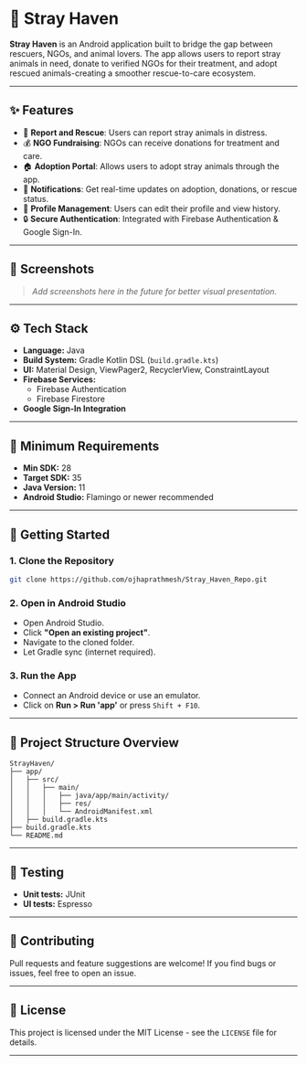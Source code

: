 # 🐾 Stray Haven

**Stray Haven** is an Android application built to bridge the gap between rescuers, NGOs, and animal lovers. The app allows users to report stray animals in need, donate to verified NGOs for their treatment, and adopt rescued animals-creating a smoother rescue-to-care ecosystem.

---

## ✨ Features

- 🚨 **Report and Rescue**: Users can report stray animals in distress.
- 💰 **NGO Fundraising**: NGOs can receive donations for treatment and care.
- 🏠 **Adoption Portal**: Allows users to adopt stray animals through the app.
- 🔔 **Notifications**: Get real-time updates on adoption, donations, or rescue status.
- 👤 **Profile Management**: Users can edit their profile and view history.
- 🔒 **Secure Authentication**: Integrated with Firebase Authentication \& Google Sign-In.

---

## 📸 Screenshots

> _Add screenshots here in the future for better visual presentation._

---

## ⚙️ Tech Stack

- **Language:** Java
- **Build System:** Gradle Kotlin DSL (`build.gradle.kts`)
- **UI:** Material Design, ViewPager2, RecyclerView, ConstraintLayout
- **Firebase Services:**
    - Firebase Authentication
    - Firebase Firestore
- **Google Sign-In Integration**

---

## 📱 Minimum Requirements

- **Min SDK:** 28
- **Target SDK:** 35
- **Java Version:** 11
- **Android Studio:** Flamingo or newer recommended

---

## 🚀 Getting Started

### 1. Clone the Repository

```bash
git clone https://github.com/ojhaprathmesh/Stray_Haven_Repo.git
```


### 2. Open in Android Studio

- Open Android Studio.
- Click **"Open an existing project"**.
- Navigate to the cloned folder.
- Let Gradle sync (internet required).


### 3. Run the App

- Connect an Android device or use an emulator.
- Click on **Run > Run 'app'** or press `Shift + F10`.

---

## 📂 Project Structure Overview

```
StrayHaven/
├── app/
│   ├── src/
│   │   ├── main/
│   │   │   ├── java/app/main/activity/
│   │   │   ├── res/
│   │   │   └── AndroidManifest.xml
│   ├── build.gradle.kts
├── build.gradle.kts
└── README.md
```


---

## 🧪 Testing

- **Unit tests:** JUnit
- **UI tests:** Espresso

---

## 🤝 Contributing

Pull requests and feature suggestions are welcome!
If you find bugs or issues, feel free to open an issue.

---

## 📄 License

This project is licensed under the MIT License - see the `LICENSE` file for details.

---
